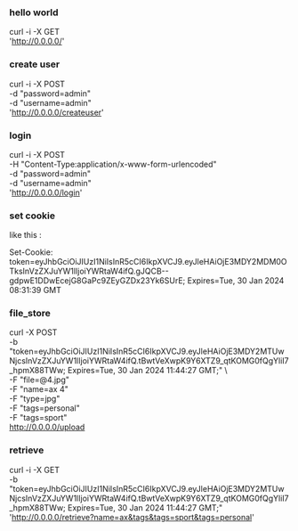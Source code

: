 ### hello world

curl -i -X GET \
 'http://0.0.0.0/'



### create user

curl -i -X POST \
   -d "password=admin" \
   -d "username=admin" \
 'http://0.0.0.0/createuser'


### login

curl -i -X POST \
   -H "Content-Type:application/x-www-form-urlencoded" \
   -d "password=admin" \
   -d "username=admin" \
 'http://0.0.0.0/login'


### set cookie

like this :

Set-Cookie: token=eyJhbGciOiJIUzI1NiIsInR5cCI6IkpXVCJ9.eyJleHAiOjE3MDY2MDM0OTksInVzZXJuYW1lIjoiYWRtaW4ifQ.gJQCB--gdpwE1DDwEcejG8GaPc9ZEyGZDx23Yk6SUrE; Expires=Tue, 30 Jan 2024 08:31:39 GMT






### file_store

curl -X POST \
    -b "token=eyJhbGciOiJIUzI1NiIsInR5cCI6IkpXVCJ9.eyJleHAiOjE3MDY2MTUwNjcsInVzZXJuYW1lIjoiYWRtaW4ifQ.tBwtVeXwpK9Y6XTZ9_qtKOMG0fQgYliI7_hpmX88TWw; Expires=Tue, 30 Jan 2024 11:44:27 GMT;" \        
    -F "file=@4.jpg" \
    -F "name=ax 4" \
    -F "type=jpg" \
    -F "tags=personal" \
    -F "tags=sport" \
    http://0.0.0.0/upload


### retrieve


curl -i -X GET \
   -b "token=eyJhbGciOiJIUzI1NiIsInR5cCI6IkpXVCJ9.eyJleHAiOjE3MDY2MTUwNjcsInVzZXJuYW1lIjoiYWRtaW4ifQ.tBwtVeXwpK9Y6XTZ9_qtKOMG0fQgYliI7_hpmX88TWw; Expires=Tue, 30 Jan 2024 11:44:27 GMT;" \
 'http://0.0.0.0/retrieve?name=ax&tags&tags=sport&tags=personal'

